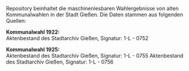 Repository beinhaltet die maschinenlesbaren Wahlergebnisse von alten Kommunalwahlen in der Stadt Gießen. Die Daten stammen aus folgenden Quellen:


**Kommunalwahl 1922:**  
Aktenbestand des Stadtarchiv Gießen, Signatur: 1-L - 0752

**Kommunalwahl 1925:**  
Aktenbestand des Stadtarchiv Gießen, Signatur: 1-L - 0755
Aktenbestand des Stadtarchiv Gießen, Signatur: 1-L - 0756
